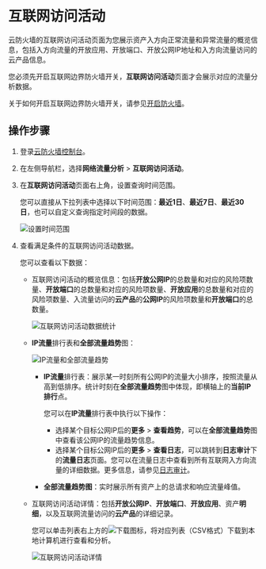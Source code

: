 # 互联网访问活动

云防火墙的互联网访问活动页面为您展示资产入方向正常流量和异常流量的概览信息，包括入方向流量的开放应用、开放端口、开放公网IP地址和入方向流量访问的云产品信息。

您必须先开启互联网边界防火墙开关，**互联网访问活动**页面才会展示对应的流量分析数据。

关于如何开启互联网边界防火墙开关，请参见[开启防火墙](/cn.zh-CN/快速入门/开启防火墙.md)。

## 操作步骤

1.  登录[云防火墙控制台](https://yundun.console.aliyun.com/?p=cfwnext)。

2.  在左侧导航栏，选择**网络流量分析** \> **互联网访问活动**。

3.  在**互联网访问活动**页面右上角，设置查询时间范围。

    您可以直接从下拉列表中选择以下时间范围：**最近1日**、**最近7日**、**最近30日**，也可以自定义查询指定时间段的数据。

    ![设置时间范围](https://static-aliyun-doc.oss-accelerate.aliyuncs.com/assets/img/zh-CN/7005618161/p237768.png)

4.  查看满足条件的互联网访问活动数据。

    您可以查看以下数据：

    -   互联网访问活动的概览信息：包括**开放公网IP**的总数量和对应的风险项数量、**开放端口**的总数量和对应的风险项数量、**开放应用**的总数量和对应的风险项数量、入流量访问的**云产品**的**公网IP**的风险项数量和**开放端口**的总数量。

        ![互联网访问活动数据统计](https://static-aliyun-doc.oss-accelerate.aliyuncs.com/assets/img/zh-CN/4250432161/p77461.png)

    -   **IP流量**排行表和**全部流量趋势**图：

        ![IP流量和全部流量趋势](https://static-aliyun-doc.oss-accelerate.aliyuncs.com/assets/img/zh-CN/4250432161/p77478.png)

        -   **IP流量**排行表：展示某一时刻所有公网IP的流量大小排序，按照流量从高到低排序。统计时刻在**全部流量趋势**图中体现，即横轴上的**当前IP排行**点。

            您可以在**IP流量**排行表中执行以下操作：

            -   选择某个目标公网IP后的**更多** \> **查看趋势**，可以在**全部流量趋势**图中查看该公网IP的流量趋势信息。
            -   选择某个目标公网IP后的**更多** \> **查看日志**，可以跳转到**日志审计**下的**流量日志**页面。您可以在流量日志中查看到所有互联网入方向流量的详细数据。更多信息，请参见[日志审计](/cn.zh-CN/日志/日志审计.md)。
        -   **全部流量趋势图**：实时展示所有资产上的总请求和响应流量峰值。
    -   互联网访问活动详情：包括**开放公网IP**、**开放端口**、**开放应用**、资产**明细**，以及互联网流量访问的**云产品**的详细记录。

        您可以单击列表右上方的![下载 ](https://static-aliyun-doc.oss-accelerate.aliyuncs.com/assets/img/zh-CN/4335322161/p237696.png)图标，将对应列表（CSV格式）下载到本地计算机进行查看和分析。

        ![互联网访问活动详情](https://static-aliyun-doc.oss-accelerate.aliyuncs.com/assets/img/zh-CN/5250432161/p77481.png)


